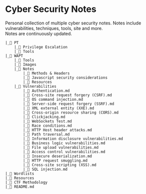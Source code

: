 # Cyber Security Notes

Personal collection of multiple cyber security notes. Notes include vulnerabilities, techniques, tools, site and more. <br>
Notes are continuously updated.

```
|_📂 PT
    |_📄 Privilege Escalation
    |_📄 Tools
|_📂 WAPT
    |_📂 Tools
    |_📂 Images
    |_📂 Notes
        |_📄 Methods & Headers
        |_📄 Javascript security considerations
        |_📄 Resources
    |_📂 Vulnerabilities
        |_📄 Authentication.md
        |_📄 Cross-site request forgery (CSRF).md
        |_📄 OS command injection.md
        |_📄 Server-side request forgery (SSRF).md
        |_📄 XML external entity (XXE).md
        |_📄 Cross-origin resource sharing (CORS).md
        |_📄 Clickjacking.md
        |_📄 WebSockets Test.md
        |_📄 Race conditions.md
        |_📄 HTTP Host header attacks.md
        |_📄 Path traversal.md
        |_📄 Information disclosure vulnerabilities.md
        |_📄 Business logic vulnerabilities.md
        |_📄 File upload vulnerabilities.md
        |_📄 Access control vulnerabilities.md
        |_📄 Insecure deserialization.md
        |_📄 HTTP request smuggling.md
        |_📄 Cross-site scripting (XSS).md
        |_📄 SQL injection.md
|_📂 Wordlists
|_📂 Resources
|_📂 CTF Methodology
|_📄 README.md
```

